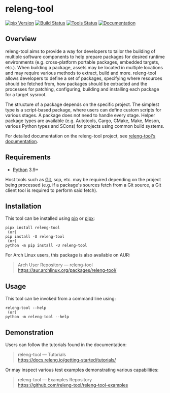 # releng-tool

[![pip Version](https://badgen.net/pypi/v/releng-tool?label=PyPI)](https://pypi.python.org/pypi/releng-tool)
[![Build Status](https://github.com/releng-tool/releng-tool/actions/workflows/build.yml/badge.svg)](https://github.com/releng-tool/releng-tool/actions/workflows/build.yml)
[![Tools Status](https://github.com/releng-tool/releng-tool/actions/workflows/check-tools.yml/badge.svg)](https://github.com/releng-tool/releng-tool/actions/workflows/check-tools.yml)
[![Documentation](https://badgen.net/badge/Documentation/releng.io/333333)](https://docs.releng.io)

## Overview

releng-tool aims to provide a way for developers to tailor the building of
multiple software components to help prepare packages for desired runtime
environments (e.g. cross-platform portable packages, embedded targets, etc.).
When building a package, assets may be located in multiple locations and may
require various methods to extract, build and more. releng-tool allows
developers to define a set of packages, specifying where resources should be
fetched from, how packages should be extracted and the processes for
patching, configuring, building and installing each package for a target
sysroot.

The structure of a package depends on the specific project. The simplest
type is a script-based package, where users can define custom scripts for
various stages. A package does not need to handle every stage. Helper
package types are available (e.g. Autotools, Cargo, CMake, Make, Meson,
various Python types and SCons) for projects using common build systems.

For detailed documentation on the releng-tool project, see
[releng-tool's documentation][releng-tool-doc].

## Requirements

* [Python][python] 3.9+

Host tools such as [Git][git], scp, etc. may be required depending on the
project being processed (e.g. if a package's sources fetch from a Git source,
a Git client tool is required to perform said fetch).

## Installation

This tool can be installed using [pip][pip] or [pipx][pipx]:

```shell
pipx install releng-tool
 (or)
pip install -U releng-tool
 (or)
python -m pip install -U releng-tool
```

For Arch Linux users, this package is also available on AUR:

> Arch User Repository — releng-tool \
> https://aur.archlinux.org/packages/releng-tool/

## Usage

This tool can be invoked from a command line using:

```shell
releng-tool --help
 (or)
python -m releng-tool --help
```

## Demonstration

Users can follow the tutorials found in the documentation:

> releng-tool — Tutorials \
> https://docs.releng.io/getting-started/tutorials/

Or may inspect various test examples demonstrating various capabilities:

> releng-tool — Examples Repository \
> https://github.com/releng-tool/releng-tool-examples


[git]: https://git-scm.com/
[pip]: https://pip.pypa.io/
[pipx]: https://pipx.pypa.io/
[python]: https://www.python.org/
[releng-tool-doc]: https://docs.releng.io/
